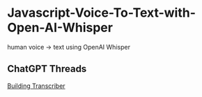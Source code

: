 # Javascript-Voice-To-Text-with-Open-AI-Whisper

human voice -> text using OpenAI Whisper

## ChatGPT Threads
[Building Transcriber](https://chat.openai.com/share/ca60ea94-5709-4675-8563-96d220fa6b52)


